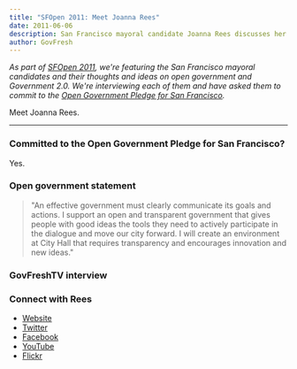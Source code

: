 ```yaml
---
title: "SFOpen 2011: Meet Joanna Rees"
date: 2011-06-06
description: San Francisco mayoral candidate Joanna Rees discusses her ideas on open government and Government 2.0.
author: GovFresh
---
```


<em>As part of <a href="http://sf.govfresh.com/sfopen2011/">SFOpen 2011</a>, we're featuring the San Francisco mayoral candidates and their thoughts and ideas on open government and Government 2.0. We're interviewing each of them and have asked them to commit to the <a href="http://sf.govfresh.com/sf-mayoral-candidates-an-open-government-pledge-for-san-francisco/">Open Government Pledge for San Francisco</a>. </em>

Meet Joanna Rees.

<hr />

<h3>Committed to the Open Government Pledge for San Francisco?</h3>

Yes. 

<h3>Open government statement</h3>

<blockquote>"An effective government must clearly communicate its goals and actions. I support an open and transparent government that gives people with good ideas the tools they need to actively participate in the dialogue and move our city forward. I will create an environment at City Hall that requires transparency and encourages innovation and new ideas."</blockquote>

<h3>GovFreshTV interview</h3>



<h3>Connect with Rees</h3>

<ul>
	<li><a href="http://www.joinjoanna.com/">Website</a></li>
	<li><a href="http://twitter.com/JoannaRees/">Twitter</a></li>
	<li><a href="http://www.facebook.com/joinjoanna">Facebook</a></li>
	<li><a href="http://www.youtube.com/user/joannarees">YouTube</a></li>
	<li><a href="http://www.flickr.com/photos/joannarees">Flickr</a></li>
</ul>
